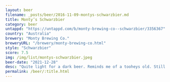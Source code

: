 ```yaml
---
layout: beer
filename: _posts/beer/2016-11-09-montys-schwarzbier.md
title: Monty’s Schwarzbier
category: beer
untappd: "https://untappd.com/b/monty-brewing-co--schwarzbier/3356367"
country: "Australia"
brewery: "Monty Brewing Co."
breweryURL: "/brewery/monty-brewing-co.html"
style: "Schwarzbier"
score: 7.5
img: /img/list/montys-schwarzbier.jpeg
beer-date: "2021-12-28"
desc: "Quite light for a dark beer. Reminds me of a tooheys old. Still easy drinking in the heat"
permalink: /beer/:title.html
---
```

